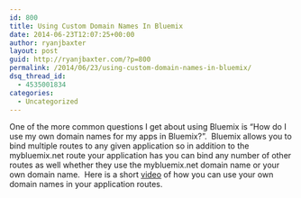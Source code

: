 ```yaml
---
id: 800
title: Using Custom Domain Names In Bluemix
date: 2014-06-23T12:07:25+00:00
author: ryanjbaxter
layout: post
guid: http://ryanjbaxter.com/?p=800
permalink: /2014/06/23/using-custom-domain-names-in-bluemix/
dsq_thread_id:
  - 4535001834
categories:
  - Uncategorized
---
```

One of the more common questions I get about using Bluemix is &#8220;How do I use my own domain names for my apps in Bluemix?&#8221;.  Bluemix allows you to bind multiple routes to any given application so in addition to the mybluemix.net route your application has you can bind any number of other routes as well whether they use the mybluemix.net domain name or your own domain name.  Here is a short <a href="https://www.youtube.com/watch?v=fG7UbOHywXc" target="_blank">video</a> of how you can use your own domain names in your application routes.

<span class="youtube"></span>